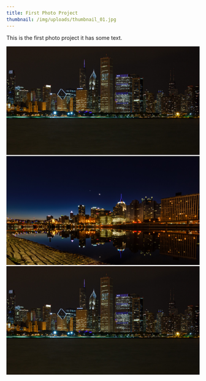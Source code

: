 ```yaml
---
title: First Photo Project
thumbnail: /img/uploads/thumbnail_01.jpg
---
```

This is the first photo project it has some text.

![Skyline](/img/uploads/fullpic1.jpg)
![Skyline](/img/uploads/fullpic2.jpg)
![Skyline](/img/uploads/fullpic3.jpg)
